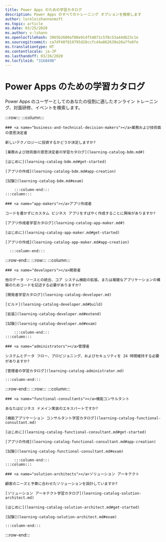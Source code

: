 ```yaml
---
title: Power Apps のための学習カタログ
description: Power Apps のすべてのトレーニング オプションを検索します
author: loreleishannonmsft
ms.topic: article
ms.date: 03/25/2020
ms.author: v-lshann
ms.openlocfilehash: 3965b2600af88e914f54071c5f8c53a44d623c1e
ms.sourcegitcommit: ca7df48f819795d28ccfcd4a862639e20a7fe8fe
ms.translationtype: HT
ms.contentlocale: ja-JP
ms.lasthandoff: 03/26/2020
ms.locfileid: "3168498"
---
```

# <a name="learning-catalog-for-power-apps"></a>Power Apps のための学習カタログ

Power Apps のユーザーとしてのあなたの役割に適したオンライン トレーニング、対面研修、イベントを検索します。

<!-- ![Universal Windows Platform (UWP)](images/platform-uwp.png)  -->  

:::row:::
    :::column:::
<!-- ![Universal Windows Platform (UWP)](images/platform-uwp.png)  -->  

    ### <a name="business-and-technical-decision-makers"></a>業務および技術面の意思決定者

    新しいテクノロジーに投資するかどうか決定しますか? 

    [業務および技術面の意思決定者の学習カタログ](learning-catalog-bdm.md#)

    [はじめに](learning-catalog-bdm.md#get-started)

    [アプリの作成](learning-catalog-bdm.md#app-creation)

    [試験](learning-catalog-bdm.md#exam)

        :::column-end:::
    :::column:::

    ### <a name="app-makers"></a>アプリ作成者

    コードを書かずにカスタム ビジネス アプリをすばやく作成することに興味がありますか? 

    [アプリ作成者学習カタログ](learning-catalog-app-maker.md#)

    [はじめに](learning-catalog-app-maker.md#get-started)

    [アプリの作成](learning-catalog-app-maker.md#app-creation)

      :::column-end:::
:::row-end:::
:::row:::
    :::column:::

    ### <a name="developers"></a>開発者

    他のデータ ソースとの統合、コア システム機能の拡張、または複雑なアプリケーションの構築のためコードを記述する必要がありますか?

    [開発者学習カタログ](learning-catalog-developer.md)

    [ビルド](learning-catalog-developer.md#build)

    [拡張](learning-catalog-developer.md#extend)

    [試験](learning-catalog-developer.md#exam)

        :::column-end:::
    :::column:::

    ### <a name="administrators"></a>管理者

    システムとデータ フロー、プロビジョニング、およびセキュリティを 24 時間維持する必要がありますか?

    [管理者の学習カタログ](learning-catalog-administrator.md)

    :::column-end:::
:::row-end:::
:::row:::
    :::column:::

    ### <a name="functional-consultants"></a>機能コンサルタント

    あなたはビジネス ドメイン実装のエキスパートですか? 

    [機能アプリケーション コンサルタント学習カタログ](learning-catalog-functional-consultant.md)

    [はじめに](learning-catalog-functional-consultant.md#get-started)

    [アプリの作成](learning-catalog-functional-consultant.md#app-creation)

    [試験](learning-catalog-functional-consultant.md#exam)

        :::column-end:::
    :::column:::

    ### <a name="solution-architects"></a>ソリューション アーキテクト

    顧客のニーズと予算に合わせたソリューションを設計していますか?

    [ソリューション アーキテクト学習カタログ](learning-catalog-solution-architect.md)

    [はじめに](learning-catalog-solution-architect.md#get-started)

    [試験](learning-catalog-solution-architect.md#exam)

    :::column-end:::
:::row-end:::

